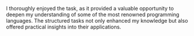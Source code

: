 I thoroughly enjoyed the task, as it provided a valuable opportunity to deepen my understanding of some of the most renowned programming languages. The structured tasks not only enhanced my knowledge but also offered practical insights into their applications.